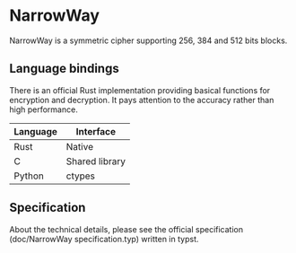 # NarrowWay

NarrowWay is a symmetric cipher supporting 256, 384 and 512 bits blocks.

## Language bindings

There is an official Rust implementation providing basical functions for encryption and decryption. It pays attention to the accuracy rather than high performance.

|Language|Interface|
|--------|---------|
|Rust    |Native   |
|C       |Shared library|
|Python  |ctypes   |

## Specification

About the technical details, please see the official specification (doc/NarrowWay specification.typ) written in typst.
